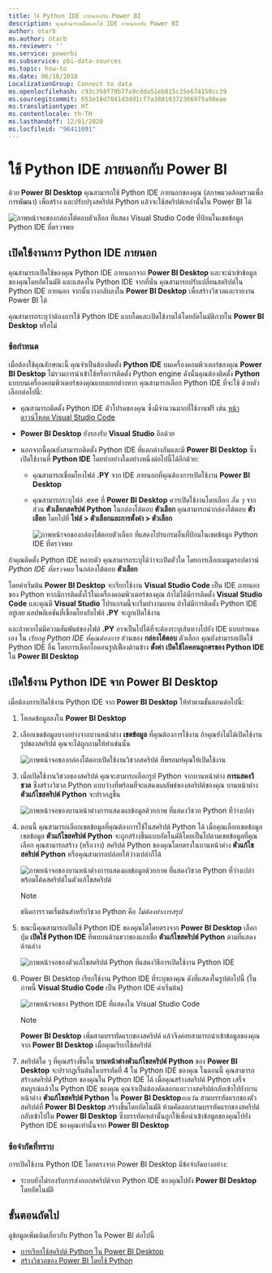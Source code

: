 ```yaml
---
title: ใช้ Python IDE ภายนอกกับ Power BI
description: คุณสามารถเปิดและใช้ IDE ภายนอกกับ Power BI
author: otarb
ms.author: otarb
ms.reviewer: ''
ms.service: powerbi
ms.subservice: pbi-data-sources
ms.topic: how-to
ms.date: 06/18/2018
LocalizationGroup: Connect to data
ms.openlocfilehash: c93c358f79b77a9cdda51eb815c35e674150cc39
ms.sourcegitcommit: 653e18d7041d3dd1cf7a38010372366975a98eae
ms.translationtype: HT
ms.contentlocale: th-TH
ms.lasthandoff: 12/01/2020
ms.locfileid: "96411091"
---
```

# <a name="use-an-external-python-ide-with-power-bi"></a>ใช้ Python IDE ภายนอกกับ Power BI
ด้วย **Power BI Desktop** คุณสามารถใช้ Python IDE ภายนอกของคุณ (สภาพแวดล้อมรวมเพื่อการพัฒนา) เพื่อสร้าง และปรับปรุงสคริปต์ Python แล้วจะใช้สคริปต์เหล่านั้นใน Power BI ได้

![ภาพหน้าจอของกล่องโต้ตอบตัวเลือก ที่แสดง Visual Studio Code ที่ป้อนในเขตข้อมูล Python IDE ที่ตรวจพบ](media/desktop-python-ide/python-ide-1.png)

## <a name="enable-an-external-python-ide"></a>เปิดใช้งานการ Python IDE ภายนอก
คุณสามารถเปิดใช้ของคุณ Python IDE ภายนอกจาก **Power BI Desktop** และจะนำเข้าข้อมูลของคุณโดยอัตโนมัติ และแสดงใน Python IDE จากที่นั่น คุณสามารถปรับเปลี่ยนสคริปต์ใน Python IDE ภายนอก จากนั้นวางกลับลงใน **Power BI Desktop** เพื่อสร้างวิชวลและรายงาน Power BI ได้

คุณสามารถระบุว่าต้องการใช้ Python IDE แบบใดและเปิดใช้งานได้โดยอัตโนมัติภายใน **Power BI Desktop** หรือไม่

### <a name="requirements"></a>ข้อกำหนด
เมื่อต้องใช้คุณลักษณะนี้ คุณจำเป็นต้องติดตั้ง **Python IDE** บนเครื่องคอมพิวเตอร์ของคุณ **Power BI Desktop** ไม่รวมการนำเข้าใช้หรือการติดตั้ง Python engine ดังนั้นคุณต้องติดตั้ง **Python** แบบบนเครื่องคอมพิวเตอร์ของคุณแบบแยกต่างหาก คุณสามารถเลือก Python IDE ที่จะใช้ ด้วยตัวเลือกต่อไปนี้:

* คุณสามารถติดตั้ง Python IDE ตัวโปรดของคุณ ซึ่งมีจำนวนมากที่ใช้งานฟรี เช่น [หน้าดาวน์โหลด Visual Studio Code](https://code.visualstudio.com/download/)
* **Power BI Desktop** ยังรองรับ **Visual Studio** อีกด้วย
* นอกจากนี้คุณยังสามารถติดตั้ง Python IDE ที่แตกต่างกันและมี **Power BI Desktop** ซึ่งเปิดใช้งานที่ **Python IDE** โดยทำอย่างใดอย่างหนึ่งต่อไปนี้ได้อีกด้วย:
  
  * คุณสามารถเชื่อมโยงไฟล์ **.PY** จาก IDE ภายนอกที่คุณต้องการเปิดใช้งาน **Power BI Desktop**
  * คุณสามารถระบุไฟล์ .exe ที่ **Power BI Desktop** ควรเปิดใช้งานโดยเลือก *อื่น ๆ* จากส่วน **ตัวเลือกสคริปต์ Python** ในกล่องโต้ตอบ **ตัวเลือก** คุณสามารถนำกล่องโต้ตอบ **ตัวเลือก** โดยไปที่ **ไฟล์ > ตัวเลือกและการตั้งค่า > ตัวเลือก**
    
    ![ภาพหน้าจอของกล่องโต้ตอบตัวเลือก ที่แสดงโปรแกรมอื่นที่ป้อนในเขตข้อมูล Python IDE ที่ตรวจพบ](media/desktop-python-ide/python-ide-2.png)

ถ้าคุณติดตั้ง Python IDE หลายตัว คุณสามารถระบุได้ว่าจะเปิดตัวใด โดยการเลือกเมนูดรอปดาวน์ *Python IDE ที่ตรวจพบ* ในกล่องโต้ตอบ **ตัวเลือก**

โดยค่าเริ่มต้น **Power BI Desktop** จะเรียกใช้งาน **Visual Studio Code** เป็น IDE ภายนอกของ Python หากมีการติดตั้งไว้ในเครื่องคอมพิวเตอร์ของคุณ ถ้าไม่ได้มีการติดตั้ง **Visual Studio Code** และคุณมี **Visual Studio** โปรแกรมนี้จะเริ่มทำงานแทน ถ้าไม่มีการติดตั้ง Python IDE อยู่เลย แอปพลิเคชันที่เชื่อมโยงกับไฟล์  **.PY** จะถูกเปิดใช้งาน

และถ้าหากไม่มีความสัมพันธ์ของไฟล์ **.PY** อาจเป็นไปได้ที่จะต้องระบุเส้นทางไปยัง IDE แบบกำหนดเอง ใน *เรียกดู Python IDE ที่คุณต้องการ* ส่วนของ **กล่องโต้ตอบ** ตัวเลือก คุณยังสามารถเปิดใช้ Python IDE อื่น โดยการเลือกไอคอนรูปเฟืองด้านข้าง **ตั้งค่า** **เปิดใช้ไอคอนลูกศรของ Python IDE** ใน **Power BI Desktop**

## <a name="launch-a-python-ide-from-power-bi-desktop"></a>เปิดใช้งาน Python IDE จาก Power BI Desktop
เมื่อต้องการเปิดใช้งาน Python IDE จาก **Power BI Desktop** ให้ทำตามขั้นตอนต่อไปนี้:

1. โหลดข้อมูลลงใน **Power BI Desktop**
2. เลือกเขตข้อมูลบางอย่างจากบานหน้าต่าง **เขตข้อมูล** ที่คุณต้องการใช้งาน ถ้าคุณยังไม่ได้เปิดใช้งานรูปของสคริปต์ คุณจะได้ถูกถามให้ทำเช่นนั้น
   
   ![ภาพหน้าจอของกล่องโต้ตอบเปิดใช้งานวิชวลสคริปต์ ที่พรอมท์คุณให้เปิดใช้งาน](media/desktop-python-ide/python-ide-3.png)
3. เมื่อเปิดใช้งานวิชวลของสคริปต์ คุณจะสามารถเลือกรูป Python จากบานหน้าต่าง **การแสดงวิชวล** ซึ่งสร้างวิชวล Python แบบว่างที่พร้อมที่จะแสดงผลลัพธ์ของสคริปต์ของคุณ บานหน้าต่าง **ตัวแก้ไขสคริปต์ Python** จะปรากฏขึ้น
   
   ![ภาพหน้าจอของบานหน้าต่างการแสดงผลข้อมูลด้วยภาพ ที่แสดงวิชวล Python ที่ว่างเปล่า](media/desktop-python-ide/python-ide-4.png)
4. ตอนนี้ คุณสามารถเลือกเขตข้อมูลที่คุณต้องการใช้ในสคริปต์ Python ได้ เมื่อคุณเลือกเขตข้อมูล เขตข้อมูล **ตัวแก้ไขสคริปต์ Python** จะถูกสร้างขึ้นแบบอัตโนมัติโดยเป็นไปตามเขตข้อมูลที่คุณเลือก คุณสามารถสร้าง (หรือวาง) สคริปต์ Python ของคุณโดยตรงในบานหน้าต่าง **ตัวแก้ไขสคริปต์ Python** หรือคุณสามารถปล่อยให้ว่างเปล่าก็ได้
   
   ![ภาพหน้าจอของบานหน้าต่างการแสดงผลข้อมูลด้วยภาพ ที่แสดงวิชวล Python ที่ว่างเปล่าพร้อมโค้ดสคริปต์ในตัวแก้ไขสคริปต์](media/desktop-python-ide/python-ide-5.png)
   
   > [!NOTE]
   > ชนิดการรวมเริ่มต้นสำหรับวิชวล Python คือ *ไม่ต้องทำการสรุป*
   > 
   > 
5. ขณะนี้คุณสามารถเปิดใช้ Python IDE ของคุณได้โดยตรงจาก **Power BI Desktop** เลือกปุ่ม **เปิดใช้ Python IDE** ที่พบบนด้านขวาของแถบชื่อ **ตัวแก้ไขสคริปต์ Python** ตามที่แสดงด้านล่าง
   
   ![ภาพหน้าจอของตัวแก้ไขสคริปต์ Python ที่แสดงวิธีการเปิดใช้งาน Python IDE](media/desktop-python-ide/python-ide-6.png)
6. Power BI Desktop เรียกใช้งาน Python IDE ที่ระบุของคุณ ดังที่แสดงในรูปต่อไปนี้ (ในภาพนี้ **Visual Studio Code** เป็น Python IDE ค่าเริ่มต้น)
   
   ![ภาพหน้าจอของ Python IDE ที่แสดงใน Visual Studio Code](media/desktop-python-ide/python-ide-7.png)
   
   > [!NOTE]
   > **Power BI Desktop** เพิ่มสามบรรทัดแรกของสคริปต์ แล้วจึงค่อยสามารถนำเข้าข้อมูลของคุณจาก **Power BI Desktop** เมื่อคุณเรียกใช้สคริปต์
   > 
   > 
7. สคริปต์ใด ๆ ที่คุณสร้างขึ้นใน **บานหน้าต่างตัวแก้ไขสคริปต์ Python** ของ **Power BI Desktop** จะปรากฏเริ่มต้นในบรรทัดที่ 4 ใน Python IDE ของคุณ ในตอนนี้ คุณสามารถสร้างสคริปต์ Python ของคุณใน Python IDE ได้ เมื่อคุณสร้างสคริปต์ Python เสร็จสมบูรณ์แล้วใน Python IDE ของคุณ คุณจำเป็นต้องคัดลอกและวางสคริปต์กลับเข้าไปยังบานหน้าต่าง **ตัวแก้ไขสคริปต์ Python** ใน **Power BI Desktop***ยกเว้น* สามบรรทัดแรกของตัวสคริปต์ที่ **Power BI Desktop** สร้างขึ้นโดยอัตโนมัติ ห้ามคัดลอกสามบรรทัดแรกของสคริปต์กลับเข้าไปใน **Power BI Desktop** ซึ่งบรรทัดเหล่านั้นถูกใช้เพื่อนำเข้าข้อมูลของคุณไปยัง Python IDE ของคุณเท่านั้นจาก **Power BI Desktop**

### <a name="known-limitations"></a>ข้อจำกัดที่ทราบ
การเปิดใช้งาน Python IDE โดยตรงจาก Power BI Desktop มีข้อจำกัดบางอย่าง:

* ระบบยังไม่รองรับการส่งออกสคริปต์จาก Python IDE ของคุณไปยัง **Power BI Desktop** โดยอัตโนมัติ

## <a name="next-steps"></a>ขั้นตอนถัดไป
ดูข้อมูลเพิ่มเติมเกี่ยวกับ Python ใน Power BI ต่อไปนี้

* [การเรียกใช้สคริปต์ Python ใน Power BI Desktop](desktop-python-scripts.md)
* [สร้างวิชวลของ Power BI โดยใช้ Python](desktop-python-visuals.md)

